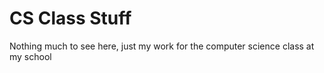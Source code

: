 # CS Class Stuff

Nothing much to see here, just my work for the computer science class at my school
